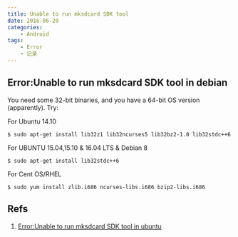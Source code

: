 ```yaml
---
title: Unable to run mksdcard SDK tool
date: 2016-06-20
categories:
    - Android
tags:
    - Error
    - 记录
---
```


## Error:Unable to run mksdcard SDK tool in debian

You need some 32-bit binaries, and you have a 64-bit OS version (apparently). Try:


For Ubuntu 14.10
```
$ sudo apt-get install lib32z1 lib32ncurses5 lib32bz2-1.0 lib32stdc++6
```

For UBUNTU 15.04,15.10 & 16.04 LTS & Debian 8
```
$ sudo apt-get install lib32stdc++6
```

For Cent OS/RHEL
```
$ sudo yum install zlib.i686 ncurses-libs.i686 bzip2-libs.i686 
```

<!--more-->

## Refs

1. [Error:Unable to run mksdcard SDK tool in ubuntu](https://stackoverflow.com/questions/29241640/errorunable-to-run-mksdcard-sdk-tool-in-ubuntu)